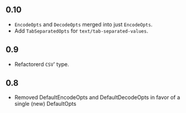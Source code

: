 0.10
----

* `EncodeOpts` and `DecodeOpts` merged into just `EncodeOpts`.
* Add `TabSeparatedOpts` for `text/tab-separated-values`.

0.9
---

* Refactorerd `CSV`' type.

0.8
---

* Removed DefaultEncodeOpts and DefaultDecodeOpts in favor of a single
  (new) DefaultOpts
